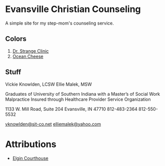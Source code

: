 # Evansville Christian Counseling

A simple site for my step-mom's counseling service.

## Colors

1. [Dr. Strange Clinic](http://colorschemedesigner.com/#0qc1Tmh9Vw0w0)
2. [Ocean Cheese](http://colorschemedesigner.com/#0qc1Tmh9Vw0w0)

## Stuff

Vickie Knowlden, LCSW
Ellie Malek, MSW

Graduates of University of Southern Indiana with a Master’s of Social Work
Malpractice Insured through Healthcare Provider Service Organization


1133 W. Mill Road, Suite 204
Evansville, IN 47710
812-483-2364
812-550-5532

vknowlden@sit-co.net
elliemalek@yahoo.com

# Attributions

* [Elgin Courthouse](http://www.flickr.com/photos/albany_tim/3184894911/sizes/o/in/photostream/)

